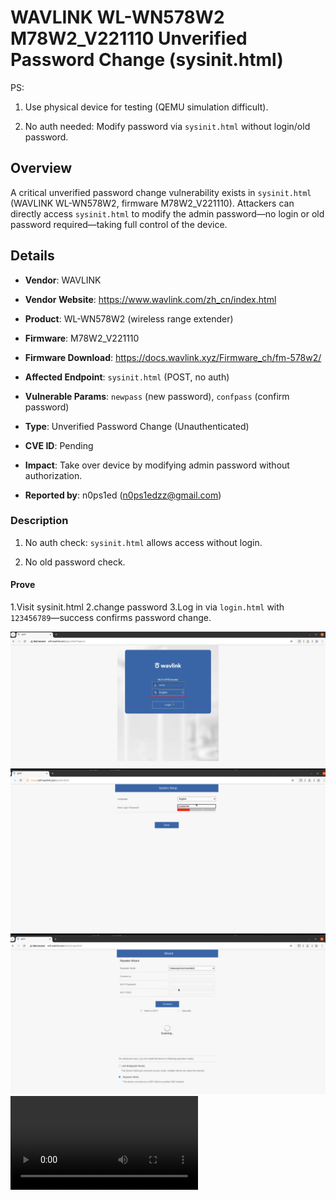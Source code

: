 # WAVLINK WL-WN578W2 M78W2\_V221110 Unverified Password Change (sysinit.html)

PS:



1.  Use physical device for testing (QEMU simulation difficult).

2.  No auth needed: Modify password via `sysinit.html` without login/old password.

## Overview

A critical unverified password change vulnerability exists in `sysinit.html` (WAVLINK WL-WN578W2, firmware M78W2\_V221110). Attackers can directly access `sysinit.html` to modify the admin password—no login or old password required—taking full control of the device.




## Details



*   **Vendor**: WAVLINK

*   **Vendor Website**: [https](https://www.wavlink.com/zh_cn/index.html)[://ww](https://www.wavlink.com/zh_cn/index.html)[w.wav](https://www.wavlink.com/zh_cn/index.html)[link.](https://www.wavlink.com/zh_cn/index.html)[com/z](https://www.wavlink.com/zh_cn/index.html)[h\_cn/](https://www.wavlink.com/zh_cn/index.html)[index](https://www.wavlink.com/zh_cn/index.html)[.html](https://www.wavlink.com/zh_cn/index.html)

*   **Product**: WL-WN578W2 (wireless range extender)

*   **Firmware**: M78W2\_V221110

*   **Firmware Download**: [ht](https://docs.wavlink.xyz/Firmware_ch/fm-578w2/)[tps:/](https://docs.wavlink.xyz/Firmware_ch/fm-578w2/)[/docs](https://docs.wavlink.xyz/Firmware_ch/fm-578w2/)[.wavl](https://docs.wavlink.xyz/Firmware_ch/fm-578w2/)[ink.x](https://docs.wavlink.xyz/Firmware_ch/fm-578w2/)[yz/Fi](https://docs.wavlink.xyz/Firmware_ch/fm-578w2/)[rmwar](https://docs.wavlink.xyz/Firmware_ch/fm-578w2/)[e\_ch/](https://docs.wavlink.xyz/Firmware_ch/fm-578w2/)[fm-57](https://docs.wavlink.xyz/Firmware_ch/fm-578w2/)[8w2/](https://docs.wavlink.xyz/Firmware_ch/fm-578w2/)

*   **Affected Endpoint**: `sysinit.html` (POST, no auth)

*   **Vulnerable Params**: `newpass` (new password), `confpass` (confirm password)

*   **Type**: Unverified Password Change (Unauthenticated)

*   **CVE ID**: Pending

*   **Impact**: Take over device by modifying admin password without authorization.

*   **Reported by**: n0ps1ed (n0ps1edzz@gmail.com)

### Description



1.  No auth check: `sysinit.html` allows access without login.

2.  No old password check.


####  Prove

1.Visit sysinit.html
2.change password
3.Log in via `login.html` with `123456789`—success confirms password change.


![Login Success with New Password](./imgs/1.png)
![Login Success with New Password](./imgs/2.png)
![Login Success with New Password](./imgs/3.png)
![Login Success with New Password](./imgs/1.mp4)



